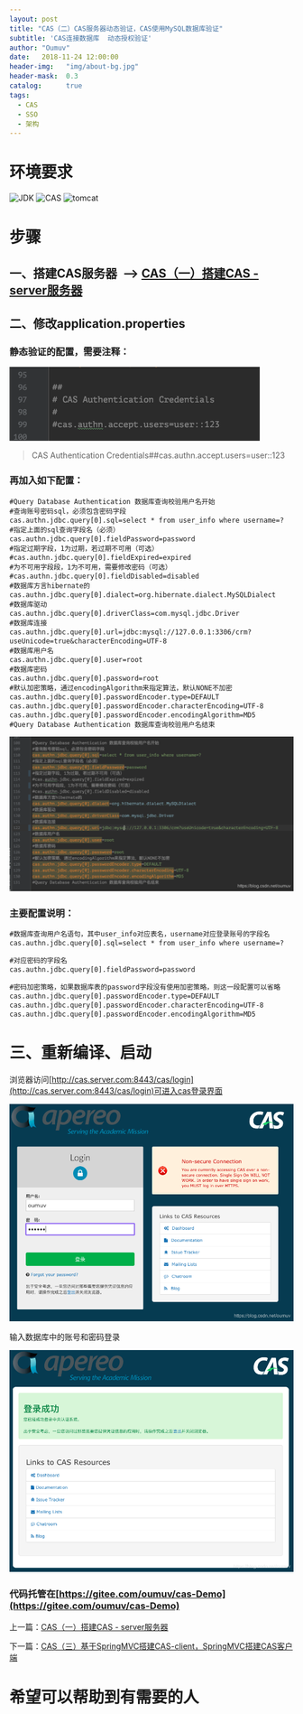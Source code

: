 ```yaml
---
layout: post
title: "CAS（二）CAS服务器动态验证，CAS使用MySQL数据库验证"
subtitle: 'CAS连接数据库  动态授权验证'
author: "Oumuv"
date:   2018-11-24 12:00:00
header-img:   "img/about-bg.jpg"
header-mask:  0.3
catalog:      true
tags:
  - CAS
  - SSO
  - 架构
---
```


环境要求
====
![JDK](https://img.shields.io/badge/JDK-8+-green.svg)
![CAS](https://img.shields.io/badge/CAS-5.2-green.svg)
![tomcat](https://img.shields.io/badge/tomcat-8+-green.svg)

步骤
==

一、搭建CAS服务器  --> [CAS（一）搭建CAS - server服务器](https://blog.csdn.net/oumuv/article/details/83377945)
-------------

二、修改application.properties
--------------------------

### 静态验证的配置，需要注释：

![](https://raw.githubusercontent.com/Oumuv/oumuv.github.io/master/img/2018/11/24/1.png)​


> CAS Authentication Credentials##cas.authn.accept.users=user::123

### 再加入如下配置：
```
#Query Database Authentication 数据库查询校验用户名开始
#查询账号密码sql，必须包含密码字段
cas.authn.jdbc.query[0].sql=select * from user_info where username=?
#指定上面的sql查询字段名（必须）
cas.authn.jdbc.query[0].fieldPassword=password
#指定过期字段，1为过期，若过期不可用（可选）
#cas.authn.jdbc.query[0].fieldExpired=expired
#为不可用字段段，1为不可用，需要修改密码（可选）
#cas.authn.jdbc.query[0].fieldDisabled=disabled
#数据库方言hibernate的
cas.authn.jdbc.query[0].dialect=org.hibernate.dialect.MySQLDialect
#数据库驱动
cas.authn.jdbc.query[0].driverClass=com.mysql.jdbc.Driver
#数据库连接
cas.authn.jdbc.query[0].url=jdbc:mysql://127.0.0.1:3306/crm?useUnicode=true&characterEncoding=UTF-8
#数据库用户名
cas.authn.jdbc.query[0].user=root
#数据库密码
cas.authn.jdbc.query[0].password=root
#默认加密策略，通过encodingAlgorithm来指定算法，默认NONE不加密
cas.authn.jdbc.query[0].passwordEncoder.type=DEFAULT
cas.authn.jdbc.query[0].passwordEncoder.characterEncoding=UTF-8
cas.authn.jdbc.query[0].passwordEncoder.encodingAlgorithm=MD5
#Query Database Authentication 数据库查询校验用户名结束
```

![](https://raw.githubusercontent.com/Oumuv/oumuv.github.io/master/img/2018/11/24/2.png)​


### 主要配置说明：
```
#数据库查询用户名语句，其中user_info对应表名，username对应登录账号的字段名
cas.authn.jdbc.query[0].sql=select * from user_info where username=?
```

```
#对应密码的字段名
cas.authn.jdbc.query[0].fieldPassword=password
```
```
#密码加密策略，如果数据库表的password字段没有使用加密策略，则这一段配置可以省略
cas.authn.jdbc.query[0].passwordEncoder.type=DEFAULT
cas.authn.jdbc.query[0].passwordEncoder.characterEncoding=UTF-8
cas.authn.jdbc.query[0].passwordEncoder.encodingAlgorithm=MD5
```

三、重新编译、启动
=========

浏览器访问[http://cas.server.com:8443/cas/login](http://cas.server.com:8443/cas/login)可进入cas登录界面

![](https://raw.githubusercontent.com/Oumuv/oumuv.github.io/master/img/2018/11/24/3.png)​


输入数据库中的账号和密码登录

![](https://raw.githubusercontent.com/Oumuv/oumuv.github.io/master/img/2018/11/24/4.png)​


### 代码托管在[https://gitee.com/oumuv/cas-Demo](https://gitee.com/oumuv/cas-Demo)

上一篇：[CAS（一）搭建CAS - server服务器](https://blog.csdn.net/oumuv/article/details/83377945)

下一篇：[CAS（三）基于SpringMVC搭建CAS-client，SpringMVC搭建CAS客户端](https://blog.csdn.net/oumuv/article/details/84314722)

希望可以帮助到有需要的人
============